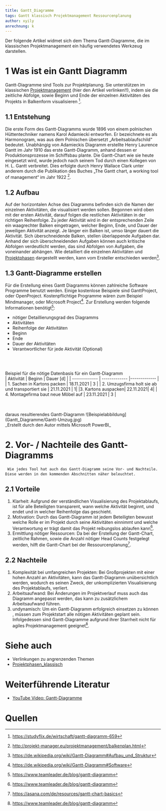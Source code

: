 ```yaml
---
title: Gantt_Diagramme
tags: Gantt klassisch Projektmanagement Ressourcenplanung
author: xyily
anrechnung: k
---
```


Der folgende Artikel widmet sich dem Thema Gantt-Diagramme, die im klassischen Projektmanagement ein häufig verwendetes Werkzeug darstellen.

# 1 Was ist ein Gantt Diagramm
Gantt-Diagramme  sind Tools zur Projektplanung. Sie unterstützen im klassischen [Projektmanagement]( https://github.com/ManagingProjectsSuccessfully/ManagingProjectsSuccessfully.github.io/blob/main/kb/Projektmanagement.md)  (hier den Artikel verlinken!!), indem sie die zeitliche Abfolge, sowie Beginn und Ende der einzelnen Aktivitäten des Projekts in Balkenform visualisieren [^1].

## 1.1 Entstehung
Die erste Form des Gantt-Diagramms wurde 1896 von einem polnischen Hüttentechniker namens Karol Adamiecki entworfen. Er bezeichnete es als Harmonogram, was aus dem Polnischen übersetzt „Arbeitsablaufschild“ bedeutet. Unabhängig von Adamieckis Diagramm erstellte Henry Laurence Gantt im Jahr 1910 das erste Gantt-Diagramm, anhand dessen er Produktionsprozesse im Schiffsbau plante. Die Gantt-Chart wie sie heute eingesetzt wird, wurde jedoch nach seinem Tod durch einen Kollegen von H. L. Gantt verbreitet. Dies erfolgte durch Henry Wallace Clark unter anderem durch die Publikation des Buches „The Gantt chart, a working tool of management“ im Jahr 1922 [^2]. 

## 1.2 Aufbau 
Auf der horizontalen Achse des Diagramms befinden sich die Namen der einzelnen Aktivitäten, die visualisiert werden sollen. Begonnen wird oben mit der ersten Aktivität, darauf folgen die restlichen Aktivitäten in der richtigen Reihenfolge.  Zu jeder Aktivität wird in der entsprechenden Zeile ein waagrechter Balken eingetragen, welcher Beginn, Ende, und Dauer der jeweiligen Aktivität anzeigt. Je länger ein Balken ist, umso länger dauert die Aktivität. Sich überschneidende Balken, stellen überlappende Aufgaben dar. Anhand der sich überschneidenden Aufgaben können auch kritische Abfolgen verdeutlicht werden, das sind Abfolgen von Aufgaben, die voneinander abhängen. Wie detailliert die einzelnen Aktivitäten und [Projektphasen](https://github.com/ManagingProjectsSuccessfully.github.io/blob/main/kb/Projektphasen_klassisch.md) dargestellt werden, kann vom Ersteller entschieden werden[^3].


## 1.3 Gantt-Diagramme erstellen 
Für die Erstellung eines Gantt Diagramms können zahlreiche Software Programme benutzt werden. 
Einige kostenlose Beispiele sind GanttProject, oder OpenProject. Kostenpflichtige Programme wären zum Beispiel Mindmanager, oder Microsoft Project[^4]. Zur Erstellung werden folgende Informationen benötigt[^5]:
* nötiger Detaillierungsgrad des Diagramms
* Aktivitäten
* Reihenfolge der Aktivitäten 
* Beginn
* Ende
* Dauer der Aktivitäten
* Verantwortlicher für jede Aktivität (Optional)
<br>
<br>

 Beispiel für die nötige Datenbasis für ein Gantt-Diagramm  <br>
 | Aktivität  | Beginn | Dauer [d] |
| ------------- | ------------- |------------- |
| 1. Sachen in Kartons packen  | 18.11.2021  | 3 |
| 2. Umzugsfirma holt sie ab und transportiert sie  | 21.11.2021  | 1|
|3. Kartons auspacken| 22.11.2021| 4|
| 4. Montagefirma baut neue Möbel auf  | 23.11.2021  | 3 |


 <br>
 <br>
 daraus resultierendes Gantt-Diagramm  ![Beispielabbildung](Gantt_Diagramme/Gantt-Umzug.jpg)<br>
_Erstellt durch den Autor mittels Microsoft PowerBI_

# 2.  Vor- / Nachteile des Gantt-Diagramms
     Wie jedes Tool hat auch das Gantt-Diagramm seine Vor- und Nachteile. Diese werden in den kommenden Abschnitten näher beleuchtet.

## 2.1 Vorteile 
1. Klarheit: Aufgrund der verständlichen Visualisierung des Projektablaufs, ist für alle Beteiligten transparent, wann welche Aktivität beginnt, und endet und in welcher Reihenfolge das geschieht.
2. Motivation: Durch das Gantt-Diagramm ist jedem Beteiligten bewusst welche Rolle er im Projekt durch seine Aktivitäten einnimmt und welche Verantwortung er trägt damit das Projekt reibungslos ablaufen kann[^5].
3. Ermittlung nötiger Ressourcen: Da bei der Erstellung der Gantt-Chart, zeitliche Rahmen, sowie die Anzahl nötiger Head Counts festgelegt werden, hilft die Gantt-Chart bei der Ressourcenplanung[^6].   

## 2.2 Nachteile
1. Komplexität bei umfangreichen Projekten: Bei Großprojekten mit einer hohen Anzahl an Aktivitäten, kann das Gantt-Diagramm unübersichtlich werden, wodurch es seinen Zweck, der unkomplizierten Visualisierung des Projektablaufs, verliert. 
2.  Arbeitsaufwand: Bei Änderungen im Projektverlauf muss auch das Diagramm angepasst werden, das kann zu zusätzlichem Arbeitsaufwand führen.
3. undynamisch: Um ein Gantt-Diagramm erfolgreich einsetzen zu können , müssen zum Projektstart alle nötigen Aktivitäten geplant sein. Infolgedessen sind Gantt-Diagramme aufgrund ihrer Starrheit nicht für agiles Projektmanagement geeignet[^5].



# Siehe auch

* Verlinkungen zu angrenzenden Themen
* [Projektphasen_klassisch](https://github.com/xyily/ManagingProjectsSuccessfully.github.io/blob/main/kb/Projektphasen_klassisch.md)

# Weiterführende Literatur

* [YouTube Video: Gantt-Diagramme](https://youtu.be/rpUsuZQsiFs)

# Quellen

[^1]: https://studyflix.de/wirtschaft/gantt-diagramm-659
[^2]: http://projekt-manager.eu/projektmanagement/balkenplan.html
[^3]: https://de.wikipedia.org/wiki/Gantt-Diagramm#Aufbau_und_Struktur
[^4]: https://de.wikipedia.org/wiki/Gantt-Diagramm#Software
[^5]: https://www.teamleader.de/blog/gantt-diagramm
[^6]: https://asana.com/de/resources/gantt-chart-basics
